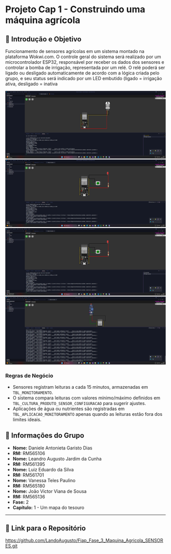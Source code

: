 # Projeto Cap 1 - Construindo uma máquina agrícola

## 🎯 Introdução e Objetivo

Funcionamento de sensores agrícolas em um sistema montado na plataforma Wokwi.com.
O controle geral do sistema será realizado por um microcontrolador ESP32, responsável por receber os dados dos sensores e controlar a bomba de irrigação, representada por um relé. O relé poderá ser ligado ou desligado automaticamente de acordo com a lógica criada pelo grupo, e seu status será indicado por um LED embutido (ligado = irrigação ativa, desligado = inativa

![Logo do Projeto](SensorUmidade/assets/imagem.png)
![Logo do Projeto](SensorPotassio/assets/imagem.png)
![Logo do Projeto](SensorFosforo/assets/imagem.png)
![Logo do Projeto](SensorLuminosidade/assets/imagem.png)

### Regras de Negócio

-   Sensores registram leituras a cada 15 minutos, armazenadas em `TBL_MONITORAMENTO`.
-   O sistema compara leituras com valores mínimo/máximo definidos em `TBL_CULTURA_PRODUTO_SENSOR_CONFIGURACAO` para sugerir ajustes.
-   Aplicações de água ou nutrientes são registradas em `TBL_APLICACAO_MONITORAMENTO` apenas quando as leituras estão fora dos limites ideais.

## 👤 Informações do Grupo

-   **Nome:** Daniele Antonieta Garisto Dias
-   **RM:** RM565106
-   **Nome:** Leandro Augusto Jardim da Cunha
-   **RM:** RM561395
-   **Nome:** Luiz Eduardo da Silva
-   **RM:** RM561701
-   **Nome:** Vanessa Teles Paulino
-   **RM:** RM565180
-   **Nome:** João Victor Viana de Sousa
-   **RM:** RM565136
-   **Fase:** 2
-   **Capítulo:** 1 - Um mapa do tesouro

---

## 🔗 Link para o Repositório

https://github.com/LandoAugusto/Fiap_Fase_3_Maquina_Agricola_SENSORES.git
